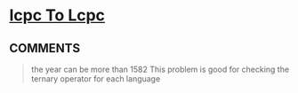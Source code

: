# [Icpc To Lcpc](https://toph.co/p/icpc-to-lcpc)

## __COMMENTS__

> the year can be more than 1582
This problem is good for checking the ternary operator for each language